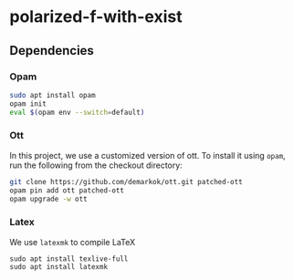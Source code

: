 # polarized-f-with-exist

## Dependencies
### Opam
```bash
sudo apt install opam
opam init
eval $(opam env --switch=default)
```

### Ott
In this project, we use a customized version of ott.
To install it using `opam`, run the following from the checkout directory:
```bash
git clone https://github.com/demarkok/ott.git patched-ott
opam pin add ott patched-ott
opam upgrade -w ott
```

### Latex
We use `latexmk` to compile LaTeX
```
sudo apt install texlive-full
sudo apt install latexmk
```

